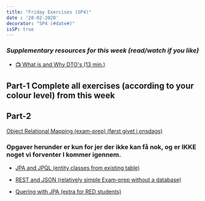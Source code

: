 ```yaml
---
title: "Friday Exercises (SP4)"
date : '28-02-2020'
decorator: "SP4 (#date#)"
isSP: true
---
```

<!-- REMOVE ME: Setting isSP ensures this pages gets added to the list of Studypoint exercises -->

### *Supplementary resources for this week (read/watch if you like)*
<!--BEGIN guides ##-->
- [:tv: What is and Why DTO's (13 min.)](https://cphbusiness.cloud.panopto.eu/Panopto/Pages/Viewer.aspx?id=b5c3beb7-38b8-4f69-aadc-aac800d62821)
<!--END guides ##-->


## Part-1 Complete all exercises (according to your colour level) from this week

<!--PeriodExercises Flow-2/week1 PeriodExercises--> 

## Part-2

<!--BEGIN exercises_exam-prep ##-->
 [Object Relational Mapping (exam-prep) (først givet i onsdags)](https://docs.google.com/document/d/1Vm1sa-aGGsMZQB4EYIk0Zgkegg6kkyhikCgYQCP6GoQ/edit?usp=sharing)
 <!--END exercises_exam-prep ##-->


 ### Opgaver herunder er kun for jer der ikke kan få nok, og er IKKE noget vi forventer I kommer igennem.
 
 <!--BEGIN exercises_exam-prep ##-->
 
 - [JPA and JPQL (entity classes from existing table)](https://docs.google.com/document/d/1mZ90qI9Itic0scu0D4kXwj4YEvlE7dAm9Js9nDnAtZk/edit?usp=sharing)
<!--END exercises_exam-prep ##-->

<!--BEGIN exam-prep ##-->
- [REST and JSON (relatively simple Exam-prep without a database)](https://docs.google.com/document/d/1SqTQBWib6PHOJB2O8i9LXRy3P4Xx76ZxXPPBdQFMcac/edit?usp=sharing)
<!--END exam-prep ##-->

<!--BEGIN exercises ##-->
- [Quering with JPA (extra for RED students)](https://docs.google.com/document/d/1hgnX_i5gBlzp6s9SLJqsf186-NBolzeVQBBO5qtR6ag/edit?usp=sharing)
<!--END exercises ##-->



